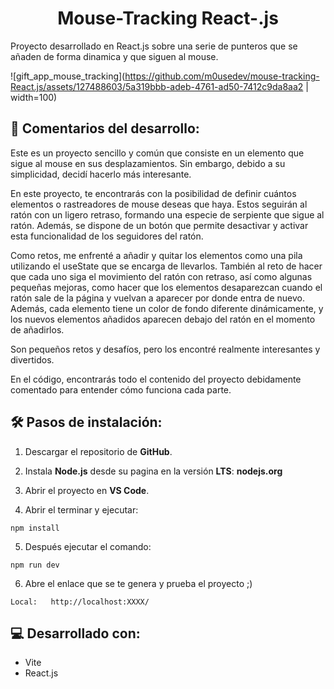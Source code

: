 <h1 align="center" id="title">Mouse-Tracking React-.js</h1>

Proyecto desarrollado en React.js sobre una serie de punteros que se añaden de forma dinamica y que siguen al mouse.

![gift_app_mouse_tracking](https://github.com/m0usedev/mouse-tracking-React.js/assets/127488603/5a319bbb-adeb-4761-ad50-7412c9da8aa2 | width=100)


## 📖 Comentarios del desarrollo:

Este es un proyecto sencillo y común que consiste en un elemento que sigue al mouse en sus desplazamientos. Sin embargo, debido a su simplicidad, decidí hacerlo más interesante.

En este proyecto, te encontrarás con la posibilidad de definir cuántos elementos o rastreadores de mouse deseas que haya. Estos seguirán al ratón con un ligero retraso, formando una especie de serpiente que sigue al ratón. Además, se dispone de un botón que permite desactivar y activar esta funcionalidad de los seguidores del ratón.

Como retos, me enfrenté a añadir y quitar los elementos como una pila utilizando el useState que se encarga de llevarlos. También al reto de hacer que cada uno siga el movimiento del ratón con retraso, así como algunas pequeñas mejoras, como hacer que los elementos desaparezcan cuando el ratón sale de la página y vuelvan a aparecer por donde entra de nuevo. Además, cada elemento tiene un color de fondo diferente dinámicamente, y los nuevos elementos añadidos aparecen debajo del ratón en el momento de añadirlos.

Son pequeños retos y desafíos, pero los encontré realmente interesantes y divertidos.

En el código, encontrarás todo el contenido del proyecto debidamente comentado para entender cómo funciona cada parte.


## 🛠️ Pasos de instalación:

1. Descargar el repositorio de **GitHub**.

2. Instala **Node.js** desde su pagina en la versión **LTS**: **nodejs.org**

3. Abrir el proyecto en **VS Code**.

4. Abrir el terminar y ejecutar:

```
npm install
```

5. Después ejecutar el comando: 

```
npm run dev
```

6. Abre el enlace que se te genera y prueba el proyecto ;)

```
Local:   http://localhost:XXXX/
```

  
  
## 💻 Desarrollado con:

*   Vite
*   React.js
